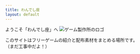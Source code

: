 ```yaml
---
title: わんでし座
layout: default
---
```

ようこそ「わんでし座」へ
![ゲーム製作所のロゴ](/game_woven-scroll/assets/img/1dL座_名入り白.png)

このサイトはフリーゲームの紹介と配布素材をまとめる場所です。  
（まだ工事中だよ！）
